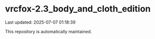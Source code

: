 # vrcfox-2.3_body_and_cloth_edition

Last updated: 2025-07-07 01:18:39

This repository is automatically maintained.
